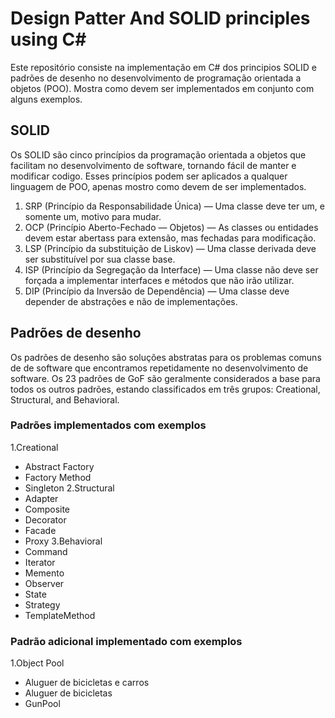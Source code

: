 # Design Patter And SOLID principles using C#

Este repositório consiste na implementação em C# dos principios SOLID e padrões de desenho no desenvolvimento de programação orientada a objetos (POO). Mostra como devem ser implementados em conjunto com alguns exemplos.

## SOLID
Os SOLID são cinco princípios da programação orientada a objetos que facilitam no desenvolvimento de software, tornando fácil de manter e modificar codigo. Esses princípios podem ser aplicados a qualquer linguagem de POO, apenas mostro como devem de ser implementados.

1. SRP (Princípio da Responsabilidade Única) — Uma classe deve ter um, e somente um, motivo para mudar.
2. OCP (Princípio Aberto-Fechado — Objetos) — As classes ou entidades devem estar abertass para extensão, mas fechadas para modificação.
3. LSP (Princípio da substituição de Liskov) — Uma classe derivada deve ser substituível por sua classe base.
4. ISP (Princípio da Segregação da Interface) — Uma classe não deve ser forçada a implementar interfaces e métodos que não irão utilizar.
5. DIP (Princípio da Inversão de Dependência) — Uma classe deve depender de abstrações e não de implementações.

## Padrões de desenho

Os padrões de desenho são soluções abstratas para os problemas comuns de de software que encontramos repetidamente no desenvolvimento de software. Os 23 padrões de GoF são geralmente considerados a base para todos os outros padrões, estando classificados em três grupos: Creational, Structural, and Behavioral.

### Padrões implementados com exemplos
1.Creational
- Abstract Factory
- Factory Method
- Singleton
2.Structural
- Adapter
- Composite
- Decorator
- Facade
- Proxy
3.Behavioral
- Command
- Iterator
- Memento
- Observer
- State
- Strategy
- TemplateMethod

### Padrão adicional implementado com exemplos
1.Object Pool
- Aluguer de bicicletas e carros
- Aluguer de bicicletas
- GunPool
